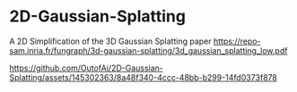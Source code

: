 # 2D-Gaussian-Splatting
A 2D Simplification of the 3D Gaussian Splatting paper https://repo-sam.inria.fr/fungraph/3d-gaussian-splatting/3d_gaussian_splatting_low.pdf 




https://github.com/OutofAi/2D-Gaussian-Splatting/assets/145302363/8a48f340-4ccc-48bb-b299-14fd0373f878


